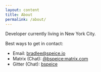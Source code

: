 ```yaml
---
layout: content
title: About
permalink: /about/
---
```


Developer currently living in New York City.

Best ways to get in contact:

- Email: [bradlee@speice.io](mailto:bradlee@speice.io)
- Matrix (Chat): [@bspeice:matrix.com](https://matrix.to/#/@bspeice:matrix.com)
- Gitter (Chat): [bspeice](https://gitter.im/bspeice/Lobby)

